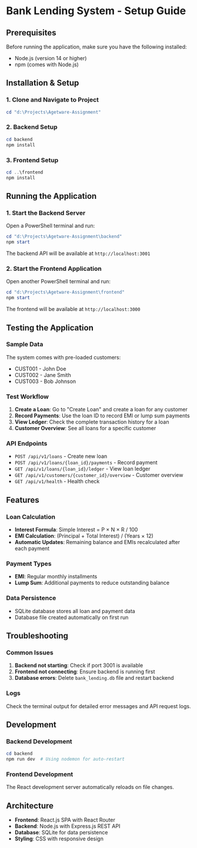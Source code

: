 # Bank Lending System - Setup Guide

## Prerequisites

Before running the application, make sure you have the following installed:
- Node.js (version 14 or higher)
- npm (comes with Node.js)

## Installation & Setup

### 1. Clone and Navigate to Project
```powershell
cd "d:\Projects\Agetware-Assignment"
```

### 2. Backend Setup
```powershell
cd backend
npm install
```

### 3. Frontend Setup
```powershell
cd ..\frontend
npm install
```

## Running the Application

### 1. Start the Backend Server
Open a PowerShell terminal and run:
```powershell
cd "d:\Projects\Agetware-Assignment\backend"
npm start
```
The backend API will be available at `http://localhost:3001`

### 2. Start the Frontend Application
Open another PowerShell terminal and run:
```powershell
cd "d:\Projects\Agetware-Assignment\frontend"
npm start
```
The frontend will be available at `http://localhost:3000`

## Testing the Application

### Sample Data
The system comes with pre-loaded customers:
- CUST001 - John Doe
- CUST002 - Jane Smith  
- CUST003 - Bob Johnson

### Test Workflow
1. **Create a Loan**: Go to "Create Loan" and create a loan for any customer
2. **Record Payments**: Use the loan ID to record EMI or lump sum payments
3. **View Ledger**: Check the complete transaction history for a loan
4. **Customer Overview**: See all loans for a specific customer

### API Endpoints
- `POST /api/v1/loans` - Create new loan
- `POST /api/v1/loans/{loan_id}/payments` - Record payment
- `GET /api/v1/loans/{loan_id}/ledger` - View loan ledger
- `GET /api/v1/customers/{customer_id}/overview` - Customer overview
- `GET /api/v1/health` - Health check

## Features

### Loan Calculation
- **Interest Formula**: Simple Interest = P × N × R / 100
- **EMI Calculation**: (Principal + Total Interest) / (Years × 12)
- **Automatic Updates**: Remaining balance and EMIs recalculated after each payment

### Payment Types
- **EMI**: Regular monthly installments
- **Lump Sum**: Additional payments to reduce outstanding balance

### Data Persistence
- SQLite database stores all loan and payment data
- Database file created automatically on first run

## Troubleshooting

### Common Issues
1. **Backend not starting**: Check if port 3001 is available
2. **Frontend not connecting**: Ensure backend is running first
3. **Database errors**: Delete `bank_lending.db` file and restart backend

### Logs
Check the terminal output for detailed error messages and API request logs.

## Development

### Backend Development
```powershell
cd backend
npm run dev  # Using nodemon for auto-restart
```

### Frontend Development
The React development server automatically reloads on file changes.

## Architecture

- **Frontend**: React.js SPA with React Router
- **Backend**: Node.js with Express.js REST API
- **Database**: SQLite for data persistence
- **Styling**: CSS with responsive design
